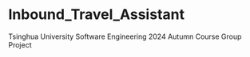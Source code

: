 # Inbound_Travel_Assistant
Tsinghua University Software Engineering 2024 Autumn Course Group Project
